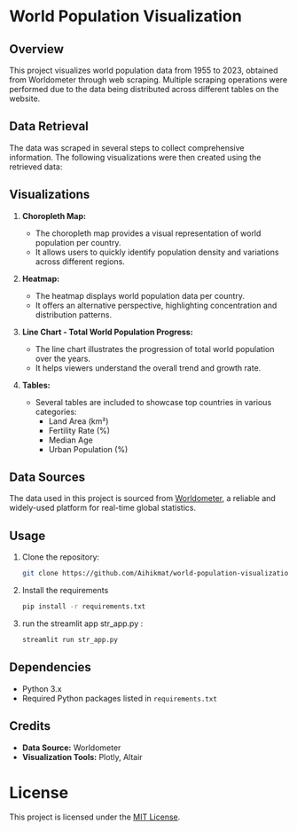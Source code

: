 # World Population Visualization

## Overview

This project visualizes world population data from 1955 to 2023, obtained from Worldometer through web scraping. Multiple scraping operations were performed due to the data being distributed across different tables on the website.

## Data Retrieval

The data was scraped in several steps to collect comprehensive information. The following visualizations were then created using the retrieved data:

## Visualizations

1. **Choropleth Map:**
    - The choropleth map provides a visual representation of world population per country.
    - It allows users to quickly identify population density and variations across different regions.

2. **Heatmap:**
    - The heatmap displays world population data per country.
    - It offers an alternative perspective, highlighting concentration and distribution patterns.

3. **Line Chart - Total World Population Progress:**
    - The line chart illustrates the progression of total world population over the years.
    - It helps viewers understand the overall trend and growth rate.

4. **Tables:**
    - Several tables are included to showcase top countries in various categories:
        - Land Area (km²)
        - Fertility Rate (%)
        - Median Age
        - Urban Population (%)

## Data Sources

The data used in this project is sourced from [Worldometer](https://www.worldometers.info/), a reliable and widely-used platform for real-time global statistics.

## Usage

1. Clone the repository:
   ```bash
   git clone https://github.com/Aihikmat/world-population-visualization.git
2. Install the requirements
   ```bash
   pip install -r requirements.txt
3. run the streamlit app str_app.py :
   ```bash
   streamlit run str_app.py

## Dependencies

- Python 3.x
- Required Python packages listed in `requirements.txt`

## Credits

- **Data Source:** Worldometer
- **Visualization Tools:** Plotly, Altair

# License

This project is licensed under the [MIT License](LICENSE).

